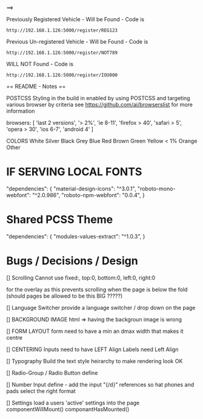 ==>

Previously Registered Vehicle - Will be Found - Code is
```
http://192.168.1.126:5000/register/REG123
```

Previous Un-registered Vehicle - Will be Found - Code is
```
http://192.168.1.126:5000/register/NOT789
```

WILL NOT Found - Code is
```
http://192.168.1.126:5000/register/IOU000
```

== README - Notes ==

POSTCSS
Styling in the build in enabled by using POSTCSS and targeting various browser by criteria
see https://github.com/ai/browserslist for more information

  browsers: [
    'last 2 versions',
    '> 2%',
    'ie 8-11',
    'firefox > 40',
    'safari > 5',
    'opera > 30',
    'ios 6-7',
    'android 4'
  ]


COLORS
White
Silver
Black
Grey
Blue
Red
Brown
Green
Yellow  < 1%
Orange
Other


IF SERVING LOCAL FONTS
=============================================================================
  "dependencies": {
    "material-design-icons": "^3.0.1",
    "roboto-mono-webfont": "^2.0.986",
    "roboto-npm-webfont": "0.0.4",
  }


Shared PCSS Theme
=============================================================================
  "dependencies": {
    "modules-values-extract": "^1.0.3",
  }


Bugs / Decisions / Design
=============================================================================

[] Scrolling
   Cannot use
   fixed:, top:0, bottom:0, left:0, right:0

   for the overlay as this prevents scrolling when the page is below the fold
   (should pages be allowed to be this BIG ?????)

[] Language Switcher
   provide a language switcher / drop down on the page

[] BACKGROUND IMAGE
   html => having the backgroun image is wrong

[] FORM LAYOUT
   form need to have a min an dmax width that makes it centre

[] CENTERING
   Inputs need to have LEFT Align
   Labels need Left Align

[] Typography
   Build the text style heirarchy to make rendering look OK

[] Radio-Group / Radio Button
   define

[] Number Input
   define  - add the input "{/d}" references so hat phones and pads select the right format

[] Settings
   load a users 'active' settings into the page componentWillMount() componantHasMounted()

